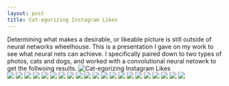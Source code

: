 ```yaml
---
layout: post
title: Cat-egorizing Instagram Likes
---
```


Determining what makes a desirable, or likeable picture is still outside of neural networks wheelhouse. This is a presentation I gave on my work to see what neural nets can achieve. I specifically paired down to two types of photos, cats and dogs, and worked with a convolutional neural netowrk to get the follwoing results. 
![Cat-egorizing Instagram Likes](bauer1331.github.io/images/Predicting_Instagram_Likes.jpg)  
![](../images/Predicting_Instagram_Likes.jpg)
![](../images/Predicting_Instagram_Likes_2.jpg)
![](../images/Predicting_Instagram_Likes_3.jpg)
![](/images/Predicting_Instagram_Likes_5.jpg)
![](/images/Predicting_Instagram_Likes_6.jpg)
![](/images/Predicting_Instagram_Likes_7.jpg)
![](/images/Predicting_Instagram_Likes_8.jpg)
![](/images/Predicting_Instagram_Likes_9.jpg)
![](/images/Predicting_Instagram_Likes_10.jpg)
![](/images/Predicting_Instagram_Likes_11.jpg)
![](/images/Predicting_Instagram_Likes_12.jpg)
![](/images/Predicting_Instagram_Likes_13.jpg)
![](/images/Predicting_Instagram_Likes_14.jpg)
![](/images/Predicting_Instagram_Likes_15.jpg)
![](/images/Predicting_Instagram_Likes_16.jpg)
![](/images/Predicting_Instagram_Likes_17.jpg)
![](/images/Predicting_Instagram_Likes_18.jpg)
![](/images/Predicting_Instagram_Likes_19.jpg)
![](/images/Predicting_Instagram_Likes_20.jpg)
![](/images/Predicting_Instagram_Likes_21.jpg)
![](/images/Predicting_Instagram_Likes_22.jpg)
